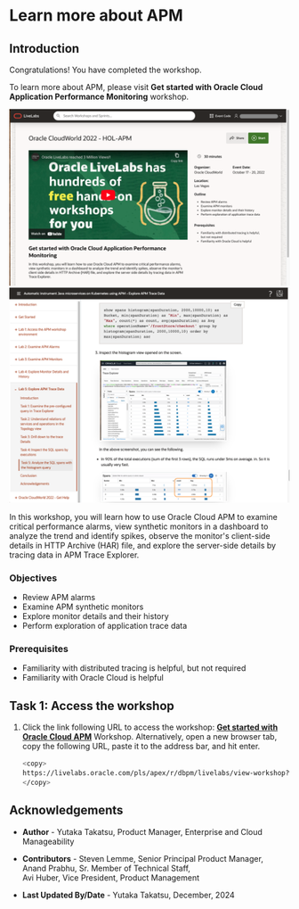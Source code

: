 # Learn more about APM

## Introduction

Congratulations! You have completed the workshop.

To learn more about APM, please visit **Get started with Oracle Cloud Application Performance Monitoring** workshop.

  ![Oracle LiveLabs, Get started with Oracle Cloud APM workshop](images/1-1-get-started.png " ")
  ![Oracle LiveLabs, Get started with Oracle Cloud APM workshop](images/1-1-2-get-started.png " ")

In this workshop, you will learn how to use Oracle Cloud APM to examine critical performance alarms, view synthetic monitors in a dashboard to analyze the trend and identify spikes, observe the monitor's client-side details in HTTP Archive (HAR) file, and explore the server-side details by tracing data in APM Trace Explorer.

### Objectives

* Review APM alarms
* Examine APM synthetic monitors
* Explore monitor details and their history
* Perform exploration of application trace data

### Prerequisites

* Familiarity with distributed tracing is helpful, but not required
* Familiarity with Oracle Cloud is helpful

## Task 1: Access the workshop

1. Click the link following URL to access the workshop: **[Get started with Oracle Cloud APM](https://livelabs.oracle.com/pls/apex/r/dbpm/livelabs/view-workshop?wid=3350)** Workshop.
Alternatively, open a new browser tab, copy the following URL, paste it to the address bar, and hit enter.

   ``` bash
   <copy>
   https://livelabs.oracle.com/pls/apex/r/dbpm/livelabs/view-workshop?wid=3350
   </copy>
   ```



## Acknowledgements

* **Author** - Yutaka Takatsu, Product Manager, Enterprise and Cloud Manageability
- **Contributors** - Steven Lemme, Senior Principal Product Manager,  
Anand Prabhu, Sr. Member of Technical Staff,  
Avi Huber, Vice President, Product Management
* **Last Updated By/Date** - Yutaka Takatsu, December, 2024
